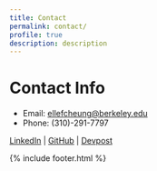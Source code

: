 ```yaml
---
title: Contact
permalink: contact/
profile: true
description: description
---
```

Contact Info
=========

- Email: [ellefcheung@berkeley.edu][4]
- Phone: (310)-291-7797


[LinkedIn][1] | [GitHub][2] | [Devpost][3]

[1]: https://www.linkedin.com/in/elle-cheung/
[2]: https://github.com/ellefcheung
[3]: https://devpost.com/ellefcheung
[4]: ellefcheung@berkeley.edu

{% include footer.html %}